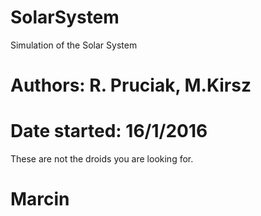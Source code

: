 # SolarSystem
Simulation of the Solar System
# Authors: R. Pruciak, M.Kirsz
# Date started: 16/1/2016

These are not the droids you are looking for.

# Marcin

